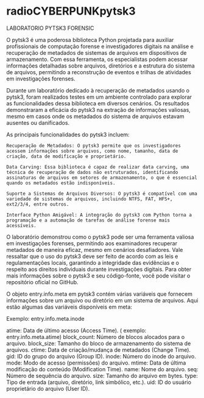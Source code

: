 # radioCYBERPUNKpytsk3
LABORATORIO PYTSK3 FORENSIC 

O pytsk3 é uma poderosa biblioteca Python projetada para auxiliar profissionais de computação forense e investigadores digitais na análise e recuperação de metadados de sistemas de arquivos em dispositivos de armazenamento. Com essa ferramenta, os especialistas podem acessar informações detalhadas sobre arquivos, diretórios e a estrutura do sistema de arquivos, permitindo a reconstrução de eventos e trilhas de atividades em investigações forenses.

Durante um laboratório dedicado à recuperação de metadados usando o pytsk3, foram realizados testes em um ambiente controlado para explorar as funcionalidades dessa biblioteca em diversos cenários. Os resultados demonstraram a eficácia do pytsk3 na extração de informações valiosas, mesmo em casos onde os metadados do sistema de arquivos estavam ausentes ou danificados.

As principais funcionalidades do pytsk3 incluem:

    Recuperação de Metadados: O pytsk3 permite que os investigadores acessem informações sobre arquivos, como nome, tamanho, data de criação, data de modificação e proprietário.

    Data Carving: Essa biblioteca é capaz de realizar data carving, uma técnica de recuperação de dados não estruturados, identificando assinaturas de arquivos em setores de armazenamento, o que é essencial quando os metadados estão indisponíveis.

    Suporte a Sistemas de Arquivos Diversos: O pytsk3 é compatível com uma variedade de sistemas de arquivos, incluindo NTFS, FAT, HFS+, ext2/3/4, entre outros.

    Interface Python Amigável: A integração do pytsk3 com Python torna a programação e a automação de tarefas de análise forense mais acessíveis.

O laboratório demonstrou como o pytsk3 pode ser uma ferramenta valiosa em investigações forenses, permitindo aos examinadores recuperar metadados de maneira eficaz, mesmo em cenários desafiadores. Vale ressaltar que o uso do pytsk3 deve ser feito de acordo com as leis e regulamentações locais, garantindo a integridade das evidências e o respeito aos direitos individuais durante investigações digitais. Para obter mais informações sobre o pytsk3 e seu código-fonte, você pode visitar o repositório oficial no GitHub.

O objeto entry.info.meta em pytsk3 contém várias variáveis que fornecem informações sobre um arquivo ou diretório em um sistema de arquivos. Aqui estão algumas das variáveis disponíveis em meta:

Exemplo: entry.info.meta.inode

atime: Data de último acesso (Access Time). ( exemplo: entry.info.meta.atime)
block_count: Número de blocos alocados para o arquivo.
block_size: Tamanho do bloco de armazenamento do sistema de arquivos.
ctime: Data de criação/mudança de metadados (Change Time).
gid: ID do grupo do arquivo (Group ID).
inode: Número do inode do arquivo.
mode: Modo de acesso (permissões) do arquivo.
mtime: Data de última modificação do conteúdo (Modification Time).
name: Nome do arquivo.
seq: Número de sequência do arquivo.
size: Tamanho do arquivo em bytes.
type: Tipo de entrada (arquivo, diretório, link simbólico, etc.).
uid: ID do usuário proprietário do arquivo (User ID).

